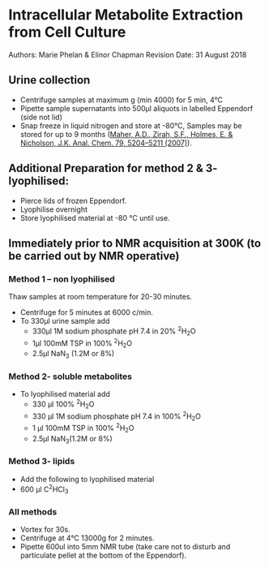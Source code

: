 # Intracellular Metabolite Extraction from Cell Culture

Authors: Marie Phelan & Elinor Chapman 
Revision Date: 31 August 2018

## Urine collection

 - Centrifuge samples at maximum g (min 4000) for 5 min, 4&deg;C
 - Pipette sample supernatants into 500μl aliquots in labelled Eppendorf (side not lid)
 - Snap freeze in liquid nitrogen and store at -80&deg;C, Samples may be stored for up to 9 months ([Maher, A.D., Zirah, S.F., Holmes, E. & Nicholson, J.K. Anal. Chem. 79, 5204–5211 (2007)](https://pubs.acs.org/doi/10.1021/ac070212f)).

## Additional Preparation for method 2 & 3- lyophilised:

 - Pierce lids of frozen Eppendorf.
 - Lyophilise overnight
 - Store lyophilised material at -80 &deg;C until use.

## Immediately prior to NMR acquisition at 300K (to be carried out by NMR operative)

### Method 1 – non lyophilised
Thaw samples at room temperature for 20-30 minutes.
 - Centrifuge for 5 minutes at 6000 c/min.
 - To 330μl urine sample add
    - 330μl 1M sodium phosphate pH 7.4 in 20% <sup>2</sup>H<sub>2</sub>O
    - 1μl 100mM TSP in 100% <sup>2</sup>H<sub>2</sub>O
    - 2.5μl NaN<sub>3</sub> (1.2M or 8%)

### Method 2- soluble metabolites
 - To lyophilised material add
    -  330 μl 100% <sup>2</sup>H<sub>2</sub>O
    -  330 μl 1M sodium phosphate pH 7.4 in 100% <sup>2</sup>H<sub>2</sub>O
    -  1 μl 100mM TSP in 100% <sup>2</sup>H<sub>2</sub>O
    -  2.5μl NaN<sub>3</sub>(1.2M or 8%)

### Method 3- lipids

- Add the following to lyophilised material
- 600 μl C<sup>2</sup>HCl<sub>3</sub>

### All methods

-  Vortex for 30s.
-  Centrifuge at 4&deg;C 13000g for 2 minutes.
-  Pipette 600ul into 5mm NMR tube (take care not to disturb and particulate pellet at the bottom of the Eppendorf). 